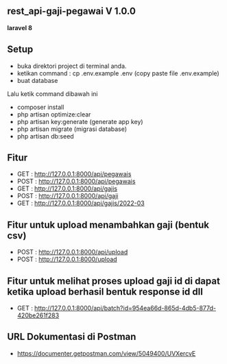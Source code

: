 ## rest_api-gaji-pegawai V 1.0.0
<p><b>
laravel 8
</b></p>

## Setup
- buka direktori project di terminal anda.
- ketikan command : cp .env.example .env (copy paste file .env.example)
- buat database 

Lalu ketik command dibawah ini
- composer install
- php artisan optimize:clear 
- php artisan key:generate (generate app key)
- php artisan migrate (migrasi database)
- php artisan db:seed 

## Fitur
- GET : http://127.0.0.1:8000/api/pegawais
- POST : http://127.0.0.1:8000/api/pegawais
- GET : http://127.0.0.1:8000/api/gajis
- POST : http://127.0.0.1:8000/api/gaji
- GET : http://127.0.0.1:8000/api/gajis/2022-03

## Fitur untuk upload menambahkan gaji (bentuk csv)
- POST : http://127.0.0.1:8000/api/upload
- POST : http://127.0.0.1:8000/upload
## Fitur untuk melihat proses upload gaji id di dapat ketika upload berhasil bentuk response id dll
- GET : http://127.0.0.1:8000/api/batch?id=954ea66d-865d-4db5-877d-420be261f283

## URL Dokumentasi di Postman
- https://documenter.getpostman.com/view/5049400/UVXercvE